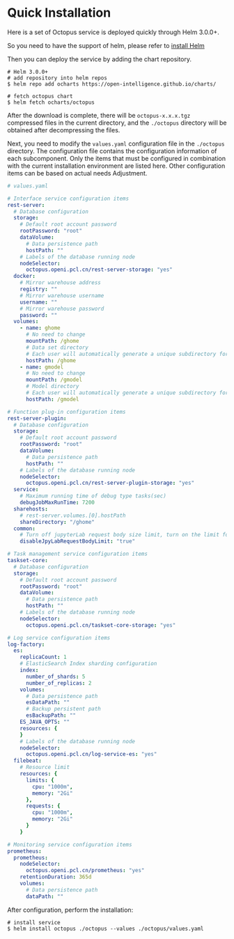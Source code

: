 # Quick Installation

Here is a set of Octopus service is deployed quickly through Helm 3.0.0+.

So you need to have the support of helm, please refer to [install Helm](https://github.com/helm/helm#install)

Then you can deploy the service by adding the chart repository.

```console
# Helm 3.0.0+
# add repository into helm repos
$ helm repo add ocharts https://open-intelligence.github.io/charts/

# fetch octopus chart
$ helm fetch ocharts/octopus
```

After the download is complete, there will be `octopus-x.x.x.tgz` compressed files in the current directory, and the `./octopus` directory will be obtained after decompressing the files.

Next, you need to modify the `values.yaml` configuration file in the `./octopus` directory. The configuration file contains the configuration information of each subcomponent. Only the items that must be configured in combination with the current installation environment are listed here. Other configuration items can be based on actual needs Adjustment.

```yaml
# values.yaml

# Interface service configuration items
rest-server:
  # Database configuration
  storage:
    # Default root account password
    rootPassword: "root"
    dataVolume:
      # Data persistence path
      hostPath: ""
    # Labels of the database running node
    nodeSelector:
      octopus.openi.pcl.cn/rest-server-storage: "yes"
  docker:
    # Mirror warehouse address
    registry: ""
    # Mirror warehouse username
    username: ""
    # Mirror warehouse password
    password: ""
  volumes:
    - name: ghome
      # No need to change
      mountPath: /ghome
      # Data set directory
      # Each user will automatically generate a unique subdirectory for this purpose, and load the task container when the task starts
      hostPath: /ghome
    - name: gmodel
      # No need to change
      mountPath: /gmodel
      # Model directory
      # Each user will automatically generate a unique subdirectory for this purpose, and load the task container when the task starts
      hostPath: /gmodel

# Function plug-in configuration items
rest-server-plugin:
  # Database configuration
  storage:
    # Default root account password
    rootPassword: "root"
    dataVolume:
      # Data persistence path
      hostPath: ""
    # Labels of the database running node
    nodeSelector:
      octopus.openi.pcl.cn/rest-server-plugin-storage: "yes"
  service:
    # Maximum running time of debug type tasks(sec)
    debugJobMaxRunTime: 7200
  sharehosts:
    # rest-server.volumes.[0].hostPath
    shareDirectory: "/ghome"
  common:
    # Turn off jupyterLab request body size limit, turn on the limit for individual requests to be limited to 1M
    disableJpyLabRequestBodyLimit: "true"

# Task management service configuration items
taskset-core:
  # Database configuration
  storage:
    # Default root account password
    rootPassword: "root"
    dataVolume:
      # Data persistence path
      hostPath: ""
    # Labels of the database running node
    nodeSelector:
      octopus.openi.pcl.cn/taskset-core-storage: "yes"

# Log service configuration items
log-factory:
  es:
    replicaCount: 1
    # ElasticSearch Index sharding configuration
    index:
      number_of_shards: 5
      number_of_replicas: 2
    volumes:
      # Data persistence path
      esDataPath: ""
      # Backup persistent path
      esBackupPath: ""
    ES_JAVA_OPTS: ""
    resources: {
    }
    # Labels of the database running node
    nodeSelector:
      octopus.openi.pcl.cn/log-service-es: "yes"
  filebeat:
    # Resource limit
    resources: {
      limits: {
        cpu: "1000m",
        memory: "2Gi"
      },
      requests: {
        cpu: "1000m",
        memory: "2Gi"
      }         
    }

# Monitoring service configuration items
prometheus:
  prometheus:
    nodeSelector:
      octopus.openi.pcl.cn/prometheus: "yes"
    retentionDuration: 365d
    volumes:
      # Data persistence path
      dataPath: ""
```

After configuration, perform the installation:

```console
# install service
$ helm install octopus ./octopus --values ./octopus/values.yaml
```